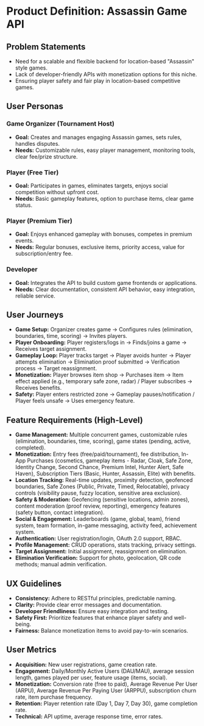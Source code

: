 # Product Definition: Assassin Game API

## Problem Statements
- Need for a scalable and flexible backend for location-based "Assassin" style games.
- Lack of developer-friendly APIs with monetization options for this niche.
- Ensuring player safety and fair play in location-based competitive games.

## User Personas

### Game Organizer (Tournament Host)
* **Goal:** Creates and manages engaging Assassin games, sets rules, handles disputes.
* **Needs:** Customizable rules, easy player management, monitoring tools, clear fee/prize structure.

### Player (Free Tier)
* **Goal:** Participates in games, eliminates targets, enjoys social competition without upfront cost.
* **Needs:** Basic gameplay features, option to purchase items, clear game status.

### Player (Premium Tier)
* **Goal:** Enjoys enhanced gameplay with bonuses, competes in premium events.
* **Needs:** Regular bonuses, exclusive items, priority access, value for subscription/entry fee.

### Developer
* **Goal:** Integrates the API to build custom game frontends or applications.
* **Needs:** Clear documentation, consistent API behavior, easy integration, reliable service.

## User Journeys

* **Game Setup:** Organizer creates game -> Configures rules (elimination, boundaries, time, scoring) -> Invites players.
* **Player Onboarding:** Player registers/logs in -> Finds/joins a game -> Receives target assignment.
* **Gameplay Loop:** Player tracks target -> Player avoids hunter -> Player attempts elimination -> Elimination proof submitted -> Verification process -> Target reassignment.
* **Monetization:** Player browses item shop -> Purchases item -> Item effect applied (e.g., temporary safe zone, radar) / Player subscribes -> Receives benefits.
* **Safety:** Player enters restricted zone -> Gameplay pauses/notification / Player feels unsafe -> Uses emergency feature.

## Feature Requirements (High-Level)

* **Game Management:** Multiple concurrent games, customizable rules (elimination, boundaries, time, scoring), game states (pending, active, completed).
* **Monetization:** Entry fees (free/paid/tournament), fee distribution, In-App Purchases (cosmetics, gameplay items - Radar, Cloak, Safe Zone, Identity Change, Second Chance, Premium Intel, Hunter Alert, Safe Haven), Subscription Tiers (Basic, Hunter, Assassin, Elite) with benefits.
* **Location Tracking:** Real-time updates, proximity detection, geofenced boundaries, Safe Zones (Public, Private, Timed, Relocatable), privacy controls (visibility pause, fuzzy location, sensitive area exclusion).
* **Safety & Moderation:** Geofencing (sensitive locations, admin zones), content moderation (proof review, reporting), emergency features (safety button, contact integration).
* **Social & Engagement:** Leaderboards (game, global, team), friend system, team formation, in-game messaging, activity feed, achievement system.
* **Authentication:** User registration/login, OAuth 2.0 support, RBAC.
* **Profile Management:** CRUD operations, stats tracking, privacy settings.
* **Target Assignment:** Initial assignment, reassignment on elimination.
* **Elimination Verification:** Support for photo, geolocation, QR code methods; manual admin verification.

## UX Guidelines
* **Consistency:** Adhere to RESTful principles, predictable naming.
* **Clarity:** Provide clear error messages and documentation.
* **Developer Friendliness:** Ensure easy integration and testing.
* **Safety First:** Prioritize features that enhance player safety and well-being.
* **Fairness:** Balance monetization items to avoid pay-to-win scenarios.

## User Metrics
* **Acquisition:** New user registrations, game creation rate.
* **Engagement:** Daily/Monthly Active Users (DAU/MAU), average session length, games played per user, feature usage (items, social).
* **Monetization:** Conversion rate (free to paid), Average Revenue Per User (ARPU), Average Revenue Per Paying User (ARPPU), subscription churn rate, item purchase frequency.
* **Retention:** Player retention rate (Day 1, Day 7, Day 30), game completion rate.
* **Technical:** API uptime, average response time, error rates. 